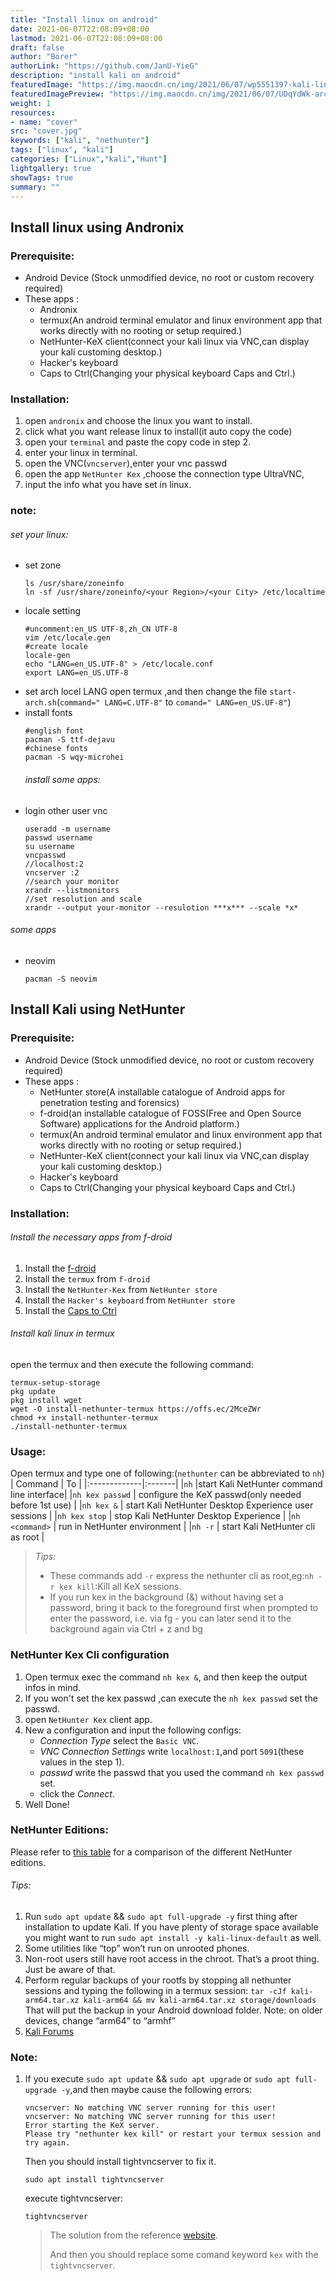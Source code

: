 ```yaml
---
title: "Install linux on android"
date: 2021-06-07T22:08:09+08:00
lastmod: 2021-06-07T22:08:09+08:00
draft: false
author: "Borer"
authorLink: "https://github.com/JanU-YieG"
description: "install kali on android"
featuredImage: "https://img.maocdn.cn/img/2021/06/07/wp5551397-kali-linux-4k-android-wallpapers.jpg"
featuredImagePreview: "https://img.maocdn.cn/img/2021/06/07/UDqYdWk-arch-linux-wallpaper.jpg"
weight: 1
resources:
- name: "cover"
src: "cover.jpg"
keywords: ["kali", "nethunter"]
tags: ["linux", "kali"]
categories: ["Linux","kali","Hunt"]
lightgallery: true
showTags: true
summary: ""
---
```


## Install linux using Andronix

### Prerequisite:
- Android Device (Stock unmodified device, no root or custom recovery required)
- These apps : 
    - Andronix
    - termux(An android terminal emulator and linux environment app that works directly with no rooting or setup required.)
    - NetHunter-KeX client(connect your kali linux via VNC,can display your kali customing desktop.)
    - Hacker's keyboard
    - Caps to Ctrl(Changing your physical keyboard Caps and Ctrl.)

### Installation:

1. open `andronix` and choose the linux you want to install.
2. click what you want release linux to install(it auto copy the code)
3. open your `terminal` and paste the copy code in step 2.
4. enter your linux in terminal.
5. open the VNC(`vncserver`),enter your vnc passwd
6. open the app `NetHunter Kex` ,choose the connection type UltraVNC,
7. input the info what you have set in linux.

### note:
###### set your linux:
- set zone
    ```
    ls /usr/share/zoneinfo
    ln -sf /usr/share/zoneinfo/<your Region>/<your City> /etc/localtime
    ```
- locale setting
    ```
    #uncomment:en_US UTF-8,zh_CN UTF-8
    vim /etc/locale.gen
    #create locale
    locale-gen
    echo "LANG=en_US.UTF-8" > /etc/locale.conf
    export LANG=en_US.UTF-8
    ```
- set arch locel LANG
    open termux ,and then change the file `start-arch.sh`(`command=" LANG=C.UTF-8"` to `comand=" LANG=en_US.UF-8"`)
- install fonts
    ```
    #english font
    pacman -S ttf-dejavu
    #chinese fonts
    pacman -S wqy-microhei
    ```
    ###### install some apps:
- login other user vnc
    ```
    useradd -m username
    passwd username
    su username
    vncpasswd
    //localhost:2
    vncserver :2
    //search your monitor
    xrandr --listmonitors
    //set resolution and scale
    xrandr --output your-monitor --resulotion ***x*** --scale *x*
    ```

###### some apps
- neovim
    ```
    pacman -S neovim
    ```


## Install Kali using NetHunter
### Prerequisite:
- Android Device (Stock unmodified device, no root or custom recovery required)
- These apps : 
    - NetHunter store(A installable catalogue of Android apps for penetration testing and forensics)
    - f-droid(an installable catalogue of FOSS(Free and Open Source Software) applications for the Android platform.)
    - termux(An android terminal emulator and linux environment app that works directly with no rooting or setup required.)
    - NetHunter-KeX client(connect your kali linux via VNC,can display your kali customing desktop.)
    - Hacker's keyboard
    - Caps to Ctrl(Changing your physical keyboard Caps and Ctrl.)

### Installation:

###### Install the necessary apps from f-droid
1. Install the [f-droid](https://f-droid.org/)
2. Install the `termux` from `f-droid`
3. Install the `NetHunter-Kex` from `NetHunter store`
4. Install the `Hacker's keyboard` from `NetHunter store`
5. Install the [Caps to Ctrl](https://github.com/JanU-YieG/books-tools/raw/main/tool-software/android-tools/jpkcm-tcen-release.apk)

###### Install kali linux in termux
open the termux and then execute the following command:
```
termux-setup-storage
pkg update
pkg install wget
wget -O install-nethunter-termux https://offs.ec/2MceZWr
chmod +x install-nethunter-termux
./install-nethunter-termux
```

### Usage:
Open termux and type one of following:(`nethunter` can be abbreviated to `nh`)
|   Command    |   To   |
|:-------------|:-------|
|`nh` |start Kali NetHunter command line interface|
|`nh kex passwd` | configure the KeX passwd(only needed before 1st use) |
|`nh kex &` | start Kali NetHunter Desktop Experience user sessions |
|`nh kex stop` | stop Kali NetHunter Desktop Experience |
|`nh <command>` | run in NetHunter environment |
|`nh -r` | start Kali NetHunter cli as root |
> *Tips:*
> - These commands add `-r` express the nethunter cli as root,eg:`nh -r kex kill`:Kill all KeX sessions.
> - If you run kex in the background (&) without having set a password, bring it back to the foreground first when prompted to enter the password, i.e. via fg <job id> - you can later send it to the background again via Ctrl + z and bg <job id>

### NetHunter Kex Cli configuration

1. Open termux exec the command `nh kex &`, and then keep the output infos in mind.
2. If you won't set the kex passwd ,can execute the `nh kex passwd` set the passwd.
3. open `NetHunter Kex` client app.
4. New a configuration and input the following configs:
    - *Connection Type* select the `Basic VNC`.
    - *VNC Connection Settings* write `localhost:1`,and port `5091`(these values in the step 1).
    - *passwd* write the passwd that you used the command `nh kex passwd` set.
    - click the *Connect*.
5. Well Done!

### NetHunter Editions:
Please refer to [this table](https://www.kali.org/docs/nethunter/#1-0-nethunter-editions) for a comparison of the different NetHunter editions.

###### Tips:

1. Run `sudo apt update` && `sudo apt full-upgrade -y` first thing after installation to update Kali. If you have plenty of storage space available you might want to run `sudo apt install -y kali-linux-default` as well.
2. Some utilities like “top” won’t run on unrooted phones.
3. Non-root users still have root access in the chroot. That’s a proot thing. Just be aware of that.
4. Perform regular backups of your rootfs by stopping all nethunter sessions and typing the following in a termux session: `tar -cJf kali-arm64.tar.xz kali-arm64 && mv kali-arm64.tar.xz storage/downloads` That will put the backup in your Android download folder. Note: on older devices, change “arm64” to “armhf”
5. [Kali Forums](https://forums.kali.org/forumdisplay.php?14-NetHunter-Forums)

### Note:
1. If you execute `sudo apt update` && `sudo apt upgrade` or `sudo apt full-upgrade -y`,and then maybe cause the following errors:
    ```
    vncserver: No matching VNC server running for this user!
    vncserver: No matching VNC server running for this user!
    Error starting the KeX server.
    Please try "nethunter kex kill" or restart your termux session and try again.
    ```
    Then you should install tightvncserver to fix it.
    ```
    sudo apt install tightvncserver
    ```
    execute tightvncserver:
    ```
    tightvncserver
    ```
    > The solution from the reference [website](https://dannyda.com/2021/03/28/how-to-resolve-after-upgrade-nethunter-kali-linux-cant-start-connect-to-vnc/).
    >
    > And then you should replace some comand keyword `kex` with the `tightvncserver`.

